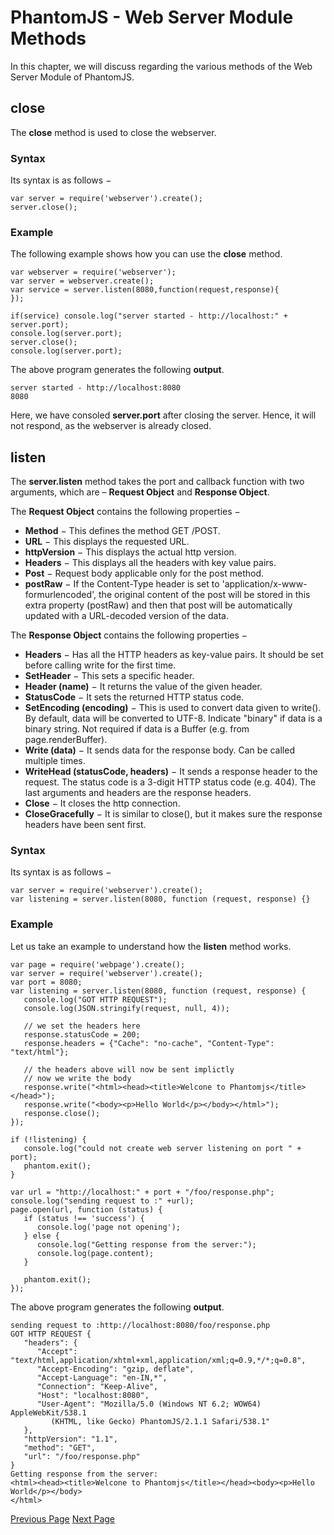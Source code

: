 # PhantomJS - Web Server Module Methods
In this chapter, we will discuss regarding the various methods of the Web Server Module of PhantomJS.

## close
The **close** method is used to close the webserver.

### Syntax
Its syntax is as follows −

```
var server = require('webserver').create();
server.close();
```
### Example
The following example shows how you can use the **close** method.

```
var webserver = require('webserver');
var server = webserver.create();
var service = server.listen(8080,function(request,response){
});

if(service) console.log("server started - http://localhost:" + server.port);
console.log(server.port);
server.close();
console.log(server.port);
```
The above program generates the following **output**.

```
server started - http://localhost:8080 
8080
```
Here, we have consoled **server.port** after closing the server. Hence, it will not respond, as the webserver is already closed.

## listen
The **server.listen** method takes the port and callback function with two arguments, which are – **Request Object** and **Response Object**.

The **Request Object** contains the following properties −

   * **Method** − This defines the method GET /POST.
   * **URL** − This displays the requested URL.
   * **httpVersion** − This displays the actual http version.
   * **Headers** − This displays all the headers with key value pairs.
   * **Post** − Request body applicable only for the post method.
   * **postRaw** − If the Content-Type header is set to 'application/x-www-formurlencoded', the original content of the post will be stored in this extra property (postRaw) and then that post will be automatically updated with a URL-decoded version of the data.

The **Response Object** contains the following properties −

   * **Headers** − Has all the HTTP headers as key-value pairs. It should be set before calling write for the first time.
   * **SetHeader** − This sets a specific header.
   * **Header (name)** − It returns the value of the given header.
   * **StatusCode** − It sets the returned HTTP status code.
   * **SetEncoding (encoding)** − This is used to convert data given to write(). By default, data will be converted to UTF-8. Indicate "binary" if data is a binary string. Not required if data is a Buffer (e.g. from page.renderBuffer).
   * **Write (data)** − It sends data for the response body. Can be called multiple times.
   * **WriteHead (statusCode, headers)** − It sends a response header to the request. The status code is a 3-digit HTTP status code (e.g. 404). The last arguments and headers are the response headers.
   * **Close** − It closes the http connection.
   * **CloseGracefully** − It is similar to close(), but it makes sure the response headers have been sent first.

### Syntax
Its syntax is as follows −

```
var server = require('webserver').create(); 
var listening = server.listen(8080, function (request, response) {}
```
### Example
Let us take an example to understand how the **listen** method works.

```
var page = require('webpage').create(); 
var server = require('webserver').create(); 
var port = 8080; 
var listening = server.listen(8080, function (request, response) { 
   console.log("GOT HTTP REQUEST"); 
   console.log(JSON.stringify(request, null, 4)); 
   
   // we set the headers here 
   response.statusCode = 200; 
   response.headers = {"Cache": "no-cache", "Content-Type": "text/html"};  
 
   // the headers above will now be sent implictly 
   // now we write the body 
   response.write("<html><head><title>Welcone to Phantomjs</title></head>"); 
   response.write("<body><p>Hello World</p></body></html>"); 
   response.close(); 
}); 

if (!listening) { 
   console.log("could not create web server listening on port " + port); 
   phantom.exit(); 
} 

var url = "http://localhost:" + port + "/foo/response.php"; 
console.log("sending request to :" +url); 
page.open(url, function (status) { 
   if (status !== 'success') { 
      console.log('page not opening'); 
   } else { 
      console.log("Getting response from the server:"); 
      console.log(page.content); 
   } 
   
   phantom.exit(); 
});
```
The above program generates the following **output**.

```
sending request to :http://localhost:8080/foo/response.php 
GOT HTTP REQUEST { 
   "headers": {
      "Accept": "text/html,application/xhtml+xml,application/xml;q=0.9,*/*;q=0.8", 
      "Accept-Encoding": "gzip, deflate", 
      "Accept-Language": "en-IN,*", 
      "Connection": "Keep-Alive", 
      "Host": "localhost:8080", 
      "User-Agent": "Mozilla/5.0 (Windows NT 6.2; WOW64) AppleWebKit/538.1 
         (KHTML, like Gecko) PhantomJS/2.1.1 Safari/538.1" 
   }, 
   "httpVersion": "1.1", 
   "method": "GET", 
   "url": "/foo/response.php" 
} 
Getting response from the server: 
<html><head><title>Welcone to Phantomjs</title></head><body><p>Hello World</p></body>
</html>
```

[Previous Page](../phantomjs/phantomjs_web_server_module_properties.md) [Next Page](../phantomjs/phantomjs_command_line_interface.md) 

